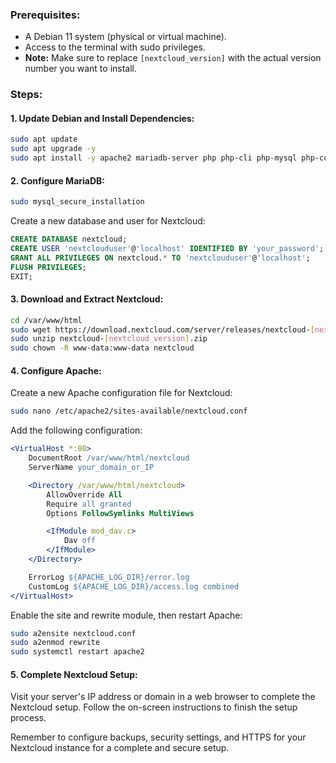 ### Prerequisites:
- A Debian 11 system (physical or virtual machine).
- Access to the terminal with sudo privileges.
- **Note:** Make sure to replace `[nextcloud_version]` with the actual version number you want to install.

### Steps:

#### 1. Update Debian and Install Dependencies:

```bash
sudo apt update
sudo apt upgrade -y
sudo apt install -y apache2 mariadb-server php php-cli php-mysql php-curl php-gd php-json php-mbstring php-intl php-imagick php-xml php-zip unzip
```

#### 2. Configure MariaDB:

```bash
sudo mysql_secure_installation
```

Create a new database and user for Nextcloud:

```sql
CREATE DATABASE nextcloud;
CREATE USER 'nextclouduser'@'localhost' IDENTIFIED BY 'your_password';
GRANT ALL PRIVILEGES ON nextcloud.* TO 'nextclouduser'@'localhost';
FLUSH PRIVILEGES;
EXIT;
```

#### 3. Download and Extract Nextcloud:

```bash
cd /var/www/html
sudo wget https://download.nextcloud.com/server/releases/nextcloud-[nextcloud_version].zip
sudo unzip nextcloud-[nextcloud_version].zip
sudo chown -R www-data:www-data nextcloud
```

#### 4. Configure Apache:

Create a new Apache configuration file for Nextcloud:

```bash
sudo nano /etc/apache2/sites-available/nextcloud.conf
```

Add the following configuration:

```apache
<VirtualHost *:80>
    DocumentRoot /var/www/html/nextcloud
    ServerName your_domain_or_IP

    <Directory /var/www/html/nextcloud>
        AllowOverride All
        Require all granted
        Options FollowSymlinks MultiViews

        <IfModule mod_dav.c>
            Dav off
        </IfModule>
    </Directory>

    ErrorLog ${APACHE_LOG_DIR}/error.log
    CustomLog ${APACHE_LOG_DIR}/access.log combined
</VirtualHost>
```

Enable the site and rewrite module, then restart Apache:

```bash
sudo a2ensite nextcloud.conf
sudo a2enmod rewrite
sudo systemctl restart apache2
```

#### 5. Complete Nextcloud Setup:

Visit your server's IP address or domain in a web browser to complete the Nextcloud setup. Follow the on-screen instructions to finish the setup process.

Remember to configure backups, security settings, and HTTPS for your Nextcloud instance for a complete and secure setup.